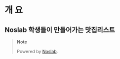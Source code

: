 # 개 요
## Noslab 학생들이 만들어가는 맛집리스트 

> **Note** 
> 
> Powered by [Noslab](https://noslab.github.io/).
